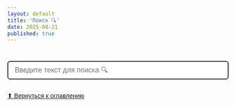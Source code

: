 ```yaml
---
layout: default
title: 'Поиск 🔍'
date: 2025-08-21
published: true
---
```


<style>
/* Стили для поиска */
#search-container {
  max-width: 700px;
  margin: 40px auto;
  font-family: Arial, sans-serif;
}
#search {
  width: 100%;
  padding: 10px 15px;
  font-size: 16px;
  border: 2px solid #333;
  border-radius: 6px;
  margin-bottom: 15px;
}

/* Стили для поиска */
#results {
  list-style: none;
  padding: 0;
}

.search-result {
  border: 1px solid #ccc;
  border-radius: 6px;
  padding: 10px 15px;
  margin-bottom: 10px;
  background: #f9f9f9;
  transition: background 0.2s;
}

.search-result a {
  text-decoration: none;
  color: #333;
  font-weight: bold;
  font-size: 16px;
}

.search-result p {
  margin: 5px 0 0 0;
  font-size: 14px;
  color: #555;
}

.search-result:hover {
  background: #e0e0e0;
}

</style>

<div id="search-container">
  <input type="text" id="search" placeholder="Введите текст для поиска 🔍">
  <ul id="results"></ul>
  <a href="index.html">⬆ Вернуться к оглавлению</a>
</div>

<!-- Подключаем elasticlunr.js -->
<script src="https://unpkg.com/lunr/lunr.js"></script>
<script src="https://unpkg.com/lunr-languages/lunr.stemmer.support.js"></script>
<script src="https://unpkg.com/lunr-languages/lunr.ru.js"></script>
<script src="https://unpkg.com/lunr-languages/lunr.multi.js"></script>
<script src="https://unpkg.com/marked/marked.min.js"></script>
<script>
fetch('{{ "/search.json" | relative_url }}')
  .then(res => res.json())
  .then(data => {
    const idx = lunr(function () {
      this.use(lunr.multiLanguage('ru','en'))
      this.ref('url')
      this.field('title')
      this.field('content')
      data.forEach(doc => this.add(doc))
    });

    const input = document.querySelector('#search');
    const results = document.querySelector('#results');

    input.addEventListener('input', function() {
      const query = this.value.trim().toLowerCase();
      results.innerHTML = '';
      if (query.length < 2) return;

      const searchResults = idx.search(query, {expand: true});
      
      // группируем по url
      const grouped = {};
      searchResults.forEach(r => {
        const doc = data.find(d => d.url === r.ref);
        if (!doc) return;

        // делим контент на строки
        const lines = doc.content.split(/\r?\n/);

        // ищем только те строки, где встречается query
        const matches = lines.filter(line => line.toLowerCase().includes(query));
        if (matches.length === 0) return;

        if (!grouped[doc.url]) grouped[doc.url] = {title: doc.title, rows: []};
        grouped[doc.url].rows.push(...matches);
      });

      for (const url in grouped) {
        const catBlock = document.createElement('div');
        catBlock.className = 'search-result';
        catBlock.innerHTML = `<a href="${url}">${grouped[url].title}</a>`;
        const ul = document.createElement('ul');
        grouped[url].rows.forEach(row => {
          const li = document.createElement('li');
          // превращаем Markdown (таблицы, ссылки и т.п.) в HTML
          li.innerHTML = marked.parseInline(row);
          ul.appendChild(li);
        });
        catBlock.appendChild(ul);
        results.appendChild(catBlock);
      }
    });
  });
</script>
